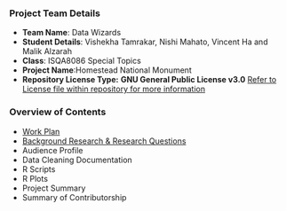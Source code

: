 ### Project Team Details
* **Team Name**: Data Wizards
* **Student Details**: Vishekha Tamrakar, Nishi Mahato, Vincent Ha and Malik Alzarah
* **Class**: ISQA8086 Special Topics
* **Project Name**:Homestead National Monument
* **Repository License Type:** **GNU General Public License v3.0** [Refer to License file within repository for more information](https://github.com/datawizard8086/DW8086/blob/master/LICENSE)

### **Overview of Contents**
* [Work Plan](https://github.com/datawizard8086/DW8086/blob/master/Data%20Wizard's%20Work%20Plan.md)
* [Background Research & Research Questions](https://github.com/datawizard8086/DW8086/blob/master/Background%20Research/Background%20Research%20and%20RQs.md)
* Audience Profile
* Data Cleaning Documentation
* R Scripts 
* R Plots
* Project Summary
* Summary of Contributorship
